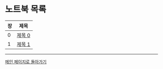# 노트북 목록

| 장   | 제목                                                                                                                   |
|-----|----------------------------------------------------------------------------------------------------------------------|
| 0   | [제목 0](https://colab.research.google.com/github//smha-Promedius/vit_lecture/blob/master/notebooks/ch00_intro.ipynb)  |
| 1   | [제목 1](https://colab.research.google.com/github//smha-Promedius/vit_lecture/blob/master/notebooks/ch01_python.ipynb) |


---

[메인 페이지로 돌아가기](./README.md)